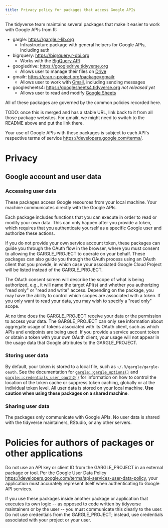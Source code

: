 ```yaml
---
title: Privacy policy for packages that access Google APIs
---
```


<!--
Heavily inspired by:
https://pandas-gbq.readthedocs.io/en/latest/privacy.html
https://pydata-google-auth.readthedocs.io/en/latest/privacy.html
-->

The tidyverse team maintains several packages that make it easier to work with Google APIs from R:

  * gargle: <https://gargle.r-lib.org>
    - Infrastructure package with general helpers for Google APIs, including auth
  * bigrquery: <https://bigrquery.r-dbi.org>
    - Works with the [BigQuery API](https://developers.google.com/bigquery/)
  * googledrive: <https://googledrive.tidyverse.org>
    - Allows user to manage their files on [Drive](https://developers.google.com/drive/)
  * gmailr: <https://cran.r-project.org/package=gmailr>
    - Allows user to work with [Gmail](https://developers.google.com/gmail/api/), including sending messages
  * googlesheets4: <https://googlesheets4.tidyverse.org> *not released yet*
    - Allows user to read and modify [Google Sheets](https://developers.google.com/sheets/api/)
  
All of these packages are governed by the common policies recorded here.

TODO: once this is merged and has a stable URL, link back to it from all those package websites. For gmailr, we might need to switch to the README above and put the link there.

Your use of Google APIs with these packages is subject to each API's respective
terms of service <https://developers.google.com/terms/>.
  
# Privacy

## Google account and user data

### Accessing user data

These packages access Google resources from your local machine. Your machine communicates directly with the Google APIs.

Each package includes functions that you can execute in order to read or modify your own data. This can only happen after you provide a token, which requires that you authenticate yourself as a specific Google user and authorize these actions. 

If you do not provide your own service account token, these packages can guide you through the OAuth flow in the browser, where you must consent to allowing the GARGLE_PROJECT to operate on your behalf. These packages can also guide you through the OAuth process using an OAuth client that you provide, in which case your associated Google Cloud Project will be listed instead of the GARGLE_PROJECT.

The OAuth consent screen will describe the scope of what is being authorized, e.g., it will name the target API(s) and whether you authorizing "read only" or "read and write" access. Depending on the package, you may have the ability to control which scopes are associated with a token. If you only want to read your data, you may wish to specify a "read only" scope.

At no time does the GARGLE_PROJECT receive your data or the permission to access your data. The GARGLE_PROJECT can only see information about aggregate usage of tokens associated with its OAuth client, such as which APIs and endpoints are being used. If you provide a service account token or obtain a token with your own OAuth client, your usage will not appear in the usage data that Google attributes to the GARGLE_PROJECT.

### Storing user data

By default, your token is stored to a local file, such as `~/.R/gargle/gargle-oauth`. See the documentation for [`gargle::gargle_options()`](https://gargle.r-lib.org/reference/gargle_options.html) and [`gargle::credentials_user_oauth2()`](https://gargle.r-lib.org/reference/credentials_user_oauth2.html) for information on how to control the location of the token cache or suppress token caching, globally or at the individual token level. All user data is stored on your local machine. **Use caution when using these packages on a shared machine**.

### Sharing user data

The packages only communicate with Google APIs. No user data is shared with the tidyverse maintainers, RStudio, or any other servers.

# Policies for authors of packages or other applications

Do not use an API key or client ID from the GARGLE_PROJECT in an external package or tool. Per the Google User Data Policy
<https://developers.google.com/terms/api-services-user-data-policy>, your
application must accurately represent itself when authenticating to Google API services.

If you use these packages inside another package or application that executes its own logic -- as opposed to code written by tidyverse maintainers or by the user -- you must communicate this clearly to the user. Do not use credentials from the GARGLE_PROJECT; instead, use credentials associated with your project or your user.
